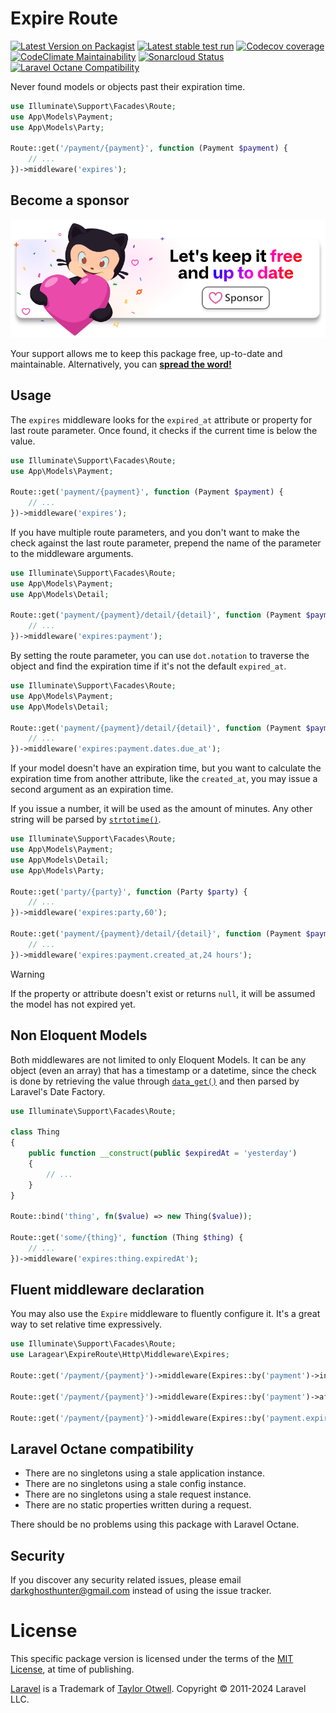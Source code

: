 # Expire Route

[![Latest Version on Packagist](https://img.shields.io/packagist/v/laragear/expire-route.svg)](https://packagist.org/packages/laragear/expire-route)
[![Latest stable test run](https://github.com/Laragear/ExpireRoute/actions/workflows/php.yml/badge.svg?branch=1.x)](https://github.com/Laragear/ExpireRoute/actions/workflows/php.yml)
[![Codecov coverage](https://codecov.io/gh/Laragear/ExpireRoute/branch/1.x/graph/badge.svg?token=jRXlb5UwCf)](https://codecov.io/gh/Laragear/ExpireRoute)
[![CodeClimate Maintainability](https://api.codeclimate.com/v1/badges/6def59b8e483d44bd8b1/maintainability)](https://codeclimate.com/github/Laragear/ExpireRoute/maintainability)
[![Sonarcloud Status](https://sonarcloud.io/api/project_badges/measure?project=Laragear_ExpireRoute&metric=alert_status)](https://sonarcloud.io/dashboard?id=Laragear_ExpireRoute)
[![Laravel Octane Compatibility](https://img.shields.io/badge/Laravel%20Octane-Compatible-success?style=flat&logo=laravel)](https://laravel.com/docs/11.x/octane#introduction)

Never found models or objects past their expiration time.

```php
use Illuminate\Support\Facades\Route;
use App\Models\Payment;
use App\Models\Party;

Route::get('/payment/{payment}', function (Payment $payment) {
    // ...
})->middleware('expires');
```

## Become a sponsor

[![](.github/assets/support.png)](https://github.com/sponsors/DarkGhostHunter)

Your support allows me to keep this package free, up-to-date and maintainable. Alternatively, you can **[spread the word!](http://twitter.com/share?text=I%20am%20using%20this%20cool%20PHP%20package&url=https://github.com%2FLaragear%2FExpireRoute&hashtags=PHP,Laravel)**

## Usage

The `expires` middleware looks for the `expired_at` attribute or property for last route parameter. Once found, it checks if the current time is below the value.

```php
use Illuminate\Support\Facades\Route;
use App\Models\Payment;

Route::get('payment/{payment}', function (Payment $payment) {
    // ...
})->middleware('expires');
```

If you have multiple route parameters, and you don't want to make the check against the last route parameter, prepend the name of the parameter to the middleware arguments.

```php
use Illuminate\Support\Facades\Route;
use App\Models\Payment;
use App\Models\Detail;

Route::get('payment/{payment}/detail/{detail}', function (Payment $payment, Detail $detail) {
    // ...
})->middleware('expires:payment');
```

By setting the route parameter, you can use `dot.notation` to traverse the object and find the expiration time if it's not the default `expired_at`.

```php
use Illuminate\Support\Facades\Route;
use App\Models\Payment;
use App\Models\Detail;

Route::get('payment/{payment}/detail/{detail}', function (Payment $payment, Detail $detail) {
    // ...
})->middleware('expires:payment.dates.due_at');
```

If your model doesn't have an expiration time, but you want to calculate the expiration time from another attribute, like the `created_at`, you may issue a second argument as an expiration time. 

If you issue a number, it will be used as the amount of minutes. Any other string will be parsed by [`strtotime()`](https://www.php.net/manual/function.strtotime.php).

```php
use Illuminate\Support\Facades\Route;
use App\Models\Payment;
use App\Models\Detail;
use App\Models\Party;

Route::get('party/{party}', function (Party $party) {
    // ...
})->middleware('expires:party,60');

Route::get('payment/{payment}/detail/{detail}', function (Payment $payment, Detail $detail) {
    // ...
})->middleware('expires:payment.created_at,24 hours');
```

> [!WARNING]
>
> If the property or attribute doesn't exist or returns `null`, it will be assumed the model has not expired yet.

## Non Eloquent Models

Both middlewares are not limited to only Eloquent Models. It can be any object (even an array) that has a timestamp or a datetime, since the check is done by retrieving the value through [`data_get()`](https://laravel.com/docs/11.x/helpers#method-data-get) and then parsed by Laravel's Date Factory.

```php
use Illuminate\Support\Facades\Route;

class Thing
{
    public function __construct(public $expiredAt = 'yesterday')
    {
        // ...
    }
}

Route::bind('thing', fn($value) => new Thing($value));

Route::get('some/{thing}', function (Thing $thing) {
    // ...
})->middleware('expires:thing.expiredAt');
```

## Fluent middleware declaration

You may also use the `Expire` middleware to fluently configure it. It's a great way to set relative time expressively.

```php
use Illuminate\Support\Facades\Route;
use Laragear\ExpireRoute\Http\Middleware\Expires;

Route::get('/payment/{payment}')->middleware(Expires::by('payment')->in(1)->hour()->and(30)->minutes());

Route::get('/payment/{payment}')->middleware(Expires::by('payment')->after('next monday');

Route::get('/payment/{payment}')->middleware(Expires::by('payment.expiration_time'));
```

## Laravel Octane compatibility

- There are no singletons using a stale application instance.
- There are no singletons using a stale config instance.
- There are no singletons using a stale request instance.
- There are no static properties written during a request.

There should be no problems using this package with Laravel Octane.

## Security

If you discover any security related issues, please email darkghosthunter@gmail.com instead of using the issue tracker.

# License

This specific package version is licensed under the terms of the [MIT License](LICENSE.md), at time of publishing.

[Laravel](https://laravel.com) is a Trademark of [Taylor Otwell](https://github.com/TaylorOtwell/). Copyright © 2011-2024 Laravel LLC.
